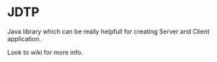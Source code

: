 # JDTP
Java library which can be really helpfull for creating Server and Client application.

Look to wiki for more info.
